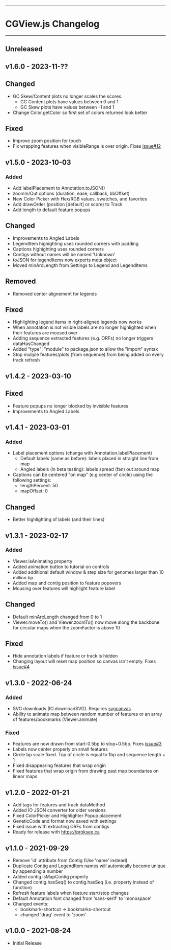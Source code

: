 --------------------------------------------------------------------------------
# CGView.js Changelog
--------------------------------------------------------------------------------

## Unreleased
## v1.6.0 - 2023-11-??
## Changed
- GC Skew/Content plots no longer scales the scores.
  - GC Content plots have values between 0 and 1
  - GC Skew plots have values between -1 and 1
- Change Color.getColor so first set of colors returned look better
## Fixed
- Improve zoom position for touch
- Fix wrapping features when visibleRange is over origin. Fixes [issue#12](https://github.com/stothard-group/cgview-js/issues/12)


## v1.5.0 - 2023-10-03
### Added
- Add labelPlacement to Annotation.toJSON()
- zoomIn/Out options (duration, ease, callback, bbOffset)
- New Color Picker with Hex/RGB values, swatches, and favorites
- Add drawOrder (position [default] or score) to Track
- Add length to default feature popups
## Changed
- Improvements to Angled Labels
- LegendItem highighting uses rounded corners with padding
- Captions highighting uses rounded corners
- Contigs without names will be named 'Unknown'
- toJSON for legendItems now exports meta object
- Moved minArcLength from Settings to Legend and LegendItems
## Removed
- Removed center alignement for legends
## Fixed
- Highlighting legend items in right-aligned legends now works
- When annotation is not visible labels are no longer highlighted when their features are moused over 
- Adding sequence extracted features (e.g. ORFs) no longer triggers dataHasChanged
- Added "type": "module" to package.json to allow the "import" syntax
- Stop muliple features/plots (from sequence) from being added on every track refresh

## v1.4.2 - 2023-03-10
## Fixed
- Feature popups no longer blocked by invisible features
- Improvements to Angled Labels

## v1.4.1 - 2023-03-01
### Added
- Label placement options (change with Annotation.labelPlacement)
  - Default labels (same as before): labels placed in straight line from map
  - Angled labels (in beta testing): labels spread (fan) out around map
- Captions can be centered "on map" (e.g center of circle) using the following settings:
  - lengthPercent: 50
  - mapOffset: 0

## Changed
- Better highlighting of labels (and their lines)

## v1.3.1 - 2023-02-17
### Added
- Viewer.isAnimating property
- Added animation button to tutorial on controls
- Added additional default window & step size for genomes larger than 10 million bp
- Added map and contig position to feature popovers
- Mousing over features will highlight feature label

## Changed
- Default minArcLength changed from 0 to 1
- Viewer.moveTo() and Viewer.zoomTo() now move along the backbone for circular maps when the zoomFactor is above 10

## Fixed
- Hide annotation labels if feature or track is hidden
- Changing layout will reset map position so canvas isn't empty. Fixes [issue#4](https://github.com/stothard-group/cgview-js/issues/4)

## v1.3.0 - 2022-06-24
### Added
- SVG downloads (IO.downloadSVG). Requires [svgcanvas](https://github.com/zenozeng/svgcanvas)
- Ability to animate map between random number of features or an array of features/bookmarks (Viewer.animate)

### Fixed
- Features are now drawn from start-0.5bp to stop+0.5bp. Fixes [issue#3](https://github.com/stothard-group/cgview-js/issues/3)
- Labels now center properly on small features
- Circle bp scale fixed. Top of circle is equal to 1bp and sequence length + 1
- Fixed disappearing features that wrap origin
- Fixed features that wrap origin from drawing past map boundaries on linear maps

## v1.2.0 - 2022-01-21
- Add tags for features and track dataMethod
- Added IO JSON converter for older versions
- Fixed ColorPicker and Highlighter Popup placement
- GeneticCode and format now saved with settings
- Fixed issue with extracting ORFs from contigs
- Ready for release with https://proksee.ca

## v1.1.0 - 2021-09-29
- Remove 'id' attribute from Contig (Use 'name' instead)
- Duplicate Contig and LegendItem names will automically become unique by appending a number
- Added contig.isMapContig property
- Changed contig.hasSeq() to contig.hasSeq (i.e. property instead of function)
- Refresh feature labels when feature start/stop changes
- Default Annotation font changed from 'sans-serif' to 'monospace'
- Changed events:
  - bookmark-shortcut -> bookmarks-shortcut
  - changed 'drag' event to 'zoom'

## v1.0.0 - 2021-08-24
- Initial Release
